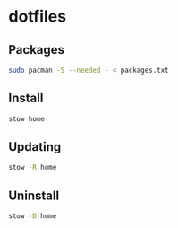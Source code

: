 # dotfiles

## Packages

```sh
sudo pacman -S --needed - < packages.txt
```

## Install

```sh
stow home
```

## Updating

```sh
stow -R home
```

## Uninstall

```sh
stow -D home
```
